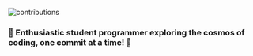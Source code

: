 
![contributions](https://github.com/AlexD36/AlexD36/assets/167620486/01a6e42f-2c6a-47de-89b9-97a3ab31cf35)

### 🚀 Enthusiastic student programmer exploring the cosmos of coding, one commit at a time! 🌟

